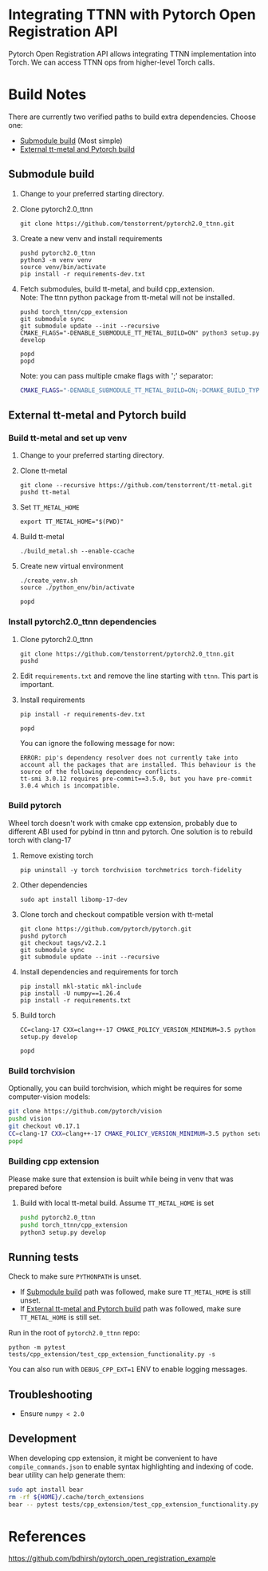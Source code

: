 # Integrating TTNN with Pytorch Open Registration API

Pytorch Open Registration API allows integrating TTNN implementation into Torch. We can access TTNN ops from higher-level Torch calls.

# Build Notes
There are currently two verified paths to build extra dependencies. Choose one:

* [Submodule build](#submodule-build) (Most simple)
* [External tt-metal and Pytorch build](#external-tt-metal-and-pytorch-build)

## Submodule build

1. Change to your preferred starting directory.
1. Clone pytorch2.0_ttnn
    ```
    git clone https://github.com/tenstorrent/pytorch2.0_ttnn.git
    ```
1. Create a new venv and install requirements
    ```
    pushd pytorch2.0_ttnn
    python3 -m venv venv
    source venv/bin/activate
    pip install -r requirements-dev.txt
    ```
1. Fetch submodules, build tt-metal, and build cpp_extension.  
    Note: The ttnn python package from tt-metal will not be installed.
    ```
    pushd torch_ttnn/cpp_extension
    git submodule sync
    git submodule update --init --recursive
    CMAKE_FLAGS="-DENABLE_SUBMODULE_TT_METAL_BUILD=ON" python3 setup.py develop

    popd
    popd
    ```

    Note: you can pass multiple cmake flags with ';' separator:
    ```bash
    CMAKE_FLAGS="-DENABLE_SUBMODULE_TT_METAL_BUILD=ON;-DCMAKE_BUILD_TYPE=Debug" python3 setup.py develop
    ```

## External tt-metal and Pytorch build
###  Build tt-metal and set up venv
1. Change to your preferred starting directory.
1. Clone tt-metal
    ```
    git clone --recursive https://github.com/tenstorrent/tt-metal.git
    pushd tt-metal
    ```
1. Set `TT_METAL_HOME`
    ```
    export TT_METAL_HOME="$(PWD)"
    ```
1. Build tt-metal

    ```
    ./build_metal.sh --enable-ccache
    ```
1. Create new virtual environment
    ```
    ./create_venv.sh
    source ./python_env/bin/activate

    popd
    ```

### Install pytorch2.0_ttnn dependencies

1. Clone pytorch2.0_ttnn
    ```
    git clone https://github.com/tenstorrent/pytorch2.0_ttnn.git
    pushd
    ```
1. Edit `requirements.txt` and remove the line starting with `ttnn`. This part is important.
1. Install requirements
    ```
    pip install -r requirements-dev.txt

    popd
    ```

    You can ignore the following message for now:
    ```
    ERROR: pip's dependency resolver does not currently take into account all the packages that are installed. This behaviour is the source of the following dependency conflicts.
    tt-smi 3.0.12 requires pre-commit==3.5.0, but you have pre-commit 3.0.4 which is incompatible.
    ```

### Build pytorch
Wheel torch doesn't work with cmake cpp extension, probably due to different ABI used for pybind in ttnn and pytorch. One solution is to rebuild torch with clang-17
1. Remove existing torch
    ```
    pip uninstall -y torch torchvision torchmetrics torch-fidelity
    ```
1. Other dependencies
    ```
    sudo apt install libomp-17-dev
    ```
1. Clone torch and checkout compatible version with tt-metal
    ```
    git clone https://github.com/pytorch/pytorch.git
    pushd pytorch
    git checkout tags/v2.2.1
    git submodule sync
    git submodule update --init --recursive
    ```
1. Install dependencies and requirements for torch
    ```
    pip install mkl-static mkl-include
    pip install -U numpy==1.26.4
    pip install -r requirements.txt
    ```
1. Build torch
    ```
    CC=clang-17 CXX=clang++-17 CMAKE_POLICY_VERSION_MINIMUM=3.5 python setup.py develop

    popd
    ```

### Build torchvision
Optionally, you can build torchvision, which might be requires for some computer-vision models:
```bash
git clone https://github.com/pytorch/vision
pushd vision
git checkout v0.17.1
CC=clang-17 CXX=clang++-17 CMAKE_POLICY_VERSION_MINIMUM=3.5 python setup.py develop
popd
```


### Building cpp extension
Please make sure that extension is built while being in venv that was prepared before

1. Build with local tt-metal build. Assume `TT_METAL_HOME` is set
    ```bash
    pushd pytorch2.0_ttnn
    pushd torch_ttnn/cpp_extension
    python3 setup.py develop
    ```


## Running tests
Check to make sure `PYTHONPATH` is unset.

* If [Submodule build](#submodule-build) path was followed, make sure `TT_METAL_HOME` is still unset.
* If [External tt-metal and Pytorch build](#external-tt-metal-and-pytorch-build) path was followed, make sure `TT_METAL_HOME` is still set.

Run in the root of `pytorch2.0_ttnn` repo:
```
python -m pytest tests/cpp_extension/test_cpp_extension_functionality.py -s
```

You can also run with `DEBUG_CPP_EXT=1` ENV to enable logging messages.

## Troubleshooting
* Ensure `numpy < 2.0`

## Development
When developing cpp extension, it might be convenient to have `compile_commands.json` to enable syntax highlighting and indexing of code. bear utility can help generate them:
```bash
sudo apt install bear
rm -rf ${HOME}/.cache/torch_extensions
bear -- pytest tests/cpp_extension/test_cpp_extension_functionality.py -s
```

# References
https://github.com/bdhirsh/pytorch_open_registration_example